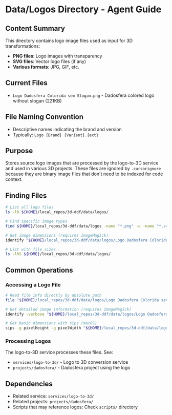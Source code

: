 # Data/Logos Directory - Agent Guide

## Content Summary
This directory contains logo image files used as input for 3D transformations:
- **PNG files**: Logo images with transparency
- **SVG files**: Vector logo files (if any)
- **Various formats**: JPG, GIF, etc.

## Current Files
- `Logo Dadosfera Colorida sem Slogan.png` - Dadosfera colored logo without slogan (221KB)

## File Naming Convention
- Descriptive names indicating the brand and version
- Typically: `Logo {Brand} {Variant}.{ext}`

## Purpose
Stores source logo images that are processed by the logo-to-3D service and used in various 3D projects. These files are ignored by `.cursorignore` because they are binary image files that don't need to be indexed for code context.

## Finding Files

```bash
# List all logo files
ls -lh ${HOME}/local_repos/3d-ddf/data/logos/

# Find specific image types
find ${HOME}/local_repos/3d-ddf/data/logos -name "*.png" -o -name "*.svg"

# Get image dimensions (requires ImageMagick)
identify "${HOME}/local_repos/3d-ddf/data/logos/Logo Dadosfera Colorida sem Slogan.png"

# List with file sizes
ls -lhS ${HOME}/local_repos/3d-ddf/data/logos/
```

## Common Operations

### Accessing a Logo File
```bash
# Read file info directly by absolute path
file "${HOME}/local_repos/3d-ddf/data/logos/Logo Dadosfera Colorida sem Slogan.png"

# Get detailed image information (requires ImageMagick)
identify -verbose "${HOME}/local_repos/3d-ddf/data/logos/Logo Dadosfera Colorida sem Slogan.png"

# Get basic dimensions with sips (macOS)
sips -g pixelHeight -g pixelWidth "${HOME}/local_repos/3d-ddf/data/logos/Logo Dadosfera Colorida sem Slogan.png"
```

### Processing Logos
The logo-to-3D service processes these files. See:
- `services/logo-to-3d/` - Logo to 3D conversion service
- `projects/dadosfera/` - Dadosfera project using the logo

## Dependencies
- Related service: `services/logo-to-3d/`
- Related projects: `projects/dadosfera/`
- Scripts that may reference logos: Check `scripts/` directory
